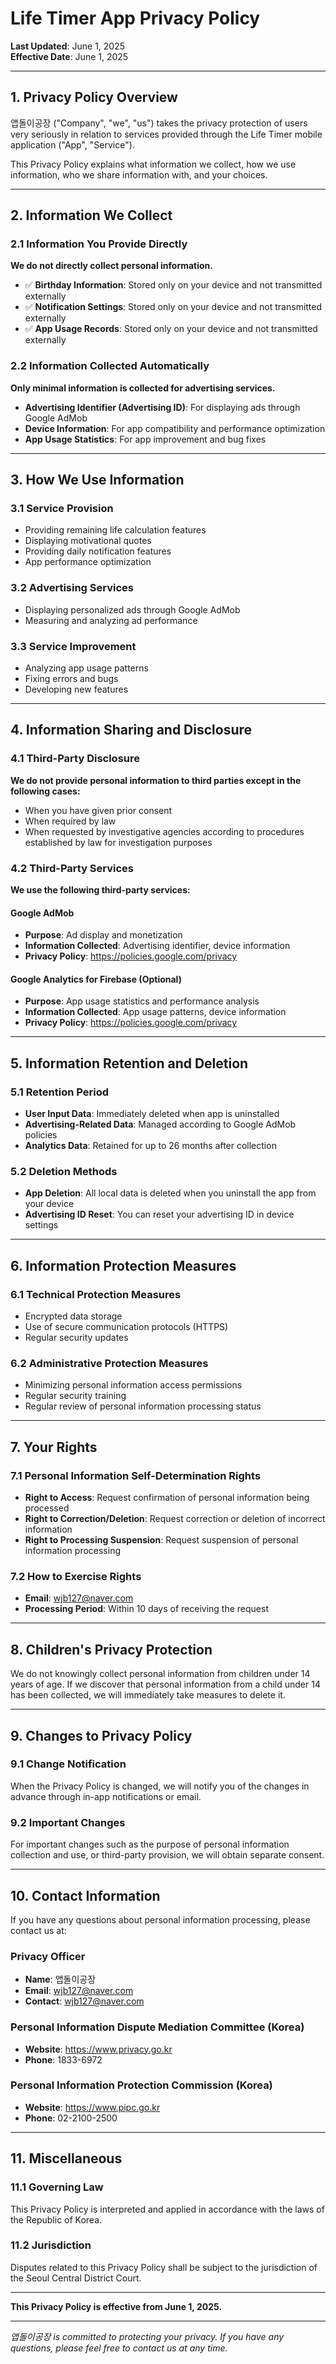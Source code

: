 # Life Timer App Privacy Policy

**Last Updated**: June 1, 2025  
**Effective Date**: June 1, 2025

---

## 1. Privacy Policy Overview

앱돌이공장 ("Company", "we", "us") takes the privacy protection of users very seriously in relation to services provided through the Life Timer mobile application ("App", "Service").

This Privacy Policy explains what information we collect, how we use information, who we share information with, and your choices.

---

## 2. Information We Collect

### 2.1 Information You Provide Directly
**We do not directly collect personal information.**

- ✅ **Birthday Information**: Stored only on your device and not transmitted externally
- ✅ **Notification Settings**: Stored only on your device and not transmitted externally
- ✅ **App Usage Records**: Stored only on your device and not transmitted externally

### 2.2 Information Collected Automatically
**Only minimal information is collected for advertising services.**

- **Advertising Identifier (Advertising ID)**: For displaying ads through Google AdMob
- **Device Information**: For app compatibility and performance optimization
- **App Usage Statistics**: For app improvement and bug fixes

---

## 3. How We Use Information

### 3.1 Service Provision
- Providing remaining life calculation features
- Displaying motivational quotes
- Providing daily notification features
- App performance optimization

### 3.2 Advertising Services
- Displaying personalized ads through Google AdMob
- Measuring and analyzing ad performance

### 3.3 Service Improvement
- Analyzing app usage patterns
- Fixing errors and bugs
- Developing new features

---

## 4. Information Sharing and Disclosure

### 4.1 Third-Party Disclosure
**We do not provide personal information to third parties except in the following cases:**

- When you have given prior consent
- When required by law
- When requested by investigative agencies according to procedures established by law for investigation purposes

### 4.2 Third-Party Services
**We use the following third-party services:**

#### Google AdMob
- **Purpose**: Ad display and monetization
- **Information Collected**: Advertising identifier, device information
- **Privacy Policy**: https://policies.google.com/privacy

#### Google Analytics for Firebase (Optional)
- **Purpose**: App usage statistics and performance analysis
- **Information Collected**: App usage patterns, device information
- **Privacy Policy**: https://policies.google.com/privacy

---

## 5. Information Retention and Deletion

### 5.1 Retention Period
- **User Input Data**: Immediately deleted when app is uninstalled
- **Advertising-Related Data**: Managed according to Google AdMob policies
- **Analytics Data**: Retained for up to 26 months after collection

### 5.2 Deletion Methods
- **App Deletion**: All local data is deleted when you uninstall the app from your device
- **Advertising ID Reset**: You can reset your advertising ID in device settings

---

## 6. Information Protection Measures

### 6.1 Technical Protection Measures
- Encrypted data storage
- Use of secure communication protocols (HTTPS)
- Regular security updates

### 6.2 Administrative Protection Measures
- Minimizing personal information access permissions
- Regular security training
- Regular review of personal information processing status

---

## 7. Your Rights

### 7.1 Personal Information Self-Determination Rights
- **Right to Access**: Request confirmation of personal information being processed
- **Right to Correction/Deletion**: Request correction or deletion of incorrect information
- **Right to Processing Suspension**: Request suspension of personal information processing

### 7.2 How to Exercise Rights
- **Email**: wjb127@naver.com
- **Processing Period**: Within 10 days of receiving the request

---

## 8. Children's Privacy Protection

We do not knowingly collect personal information from children under 14 years of age. If we discover that personal information from a child under 14 has been collected, we will immediately take measures to delete it.

---

## 9. Changes to Privacy Policy

### 9.1 Change Notification
When the Privacy Policy is changed, we will notify you of the changes in advance through in-app notifications or email.

### 9.2 Important Changes
For important changes such as the purpose of personal information collection and use, or third-party provision, we will obtain separate consent.

---

## 10. Contact Information

If you have any questions about personal information processing, please contact us at:

### Privacy Officer
- **Name**: 앱돌이공장
- **Email**: wjb127@naver.com
- **Contact**: wjb127@naver.com

### Personal Information Dispute Mediation Committee (Korea)
- **Website**: https://www.privacy.go.kr
- **Phone**: 1833-6972

### Personal Information Protection Commission (Korea)
- **Website**: https://www.pipc.go.kr
- **Phone**: 02-2100-2500

---

## 11. Miscellaneous

### 11.1 Governing Law
This Privacy Policy is interpreted and applied in accordance with the laws of the Republic of Korea.

### 11.2 Jurisdiction
Disputes related to this Privacy Policy shall be subject to the jurisdiction of the Seoul Central District Court.

---

**This Privacy Policy is effective from June 1, 2025.**

---

*앱돌이공장 is committed to protecting your privacy. If you have any questions, please feel free to contact us at any time.* 